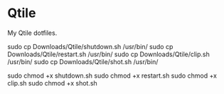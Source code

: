 # Qtile
My Qtile dotfiles.

sudo cp Downloads/Qtile/shutdown.sh /usr/bin/
sudo cp Downloads/Qtile/restart.sh /usr/bin/
sudo cp Downloads/Qtile/clip.sh /usr/bin/
sudo cp Downloads/Qtile/shot.sh /usr/bin/

sudo chmod +x shutdown.sh
sudo chmod +x restart.sh
sudo chmod +x clip.sh
sudo chmod +x shot.sh
